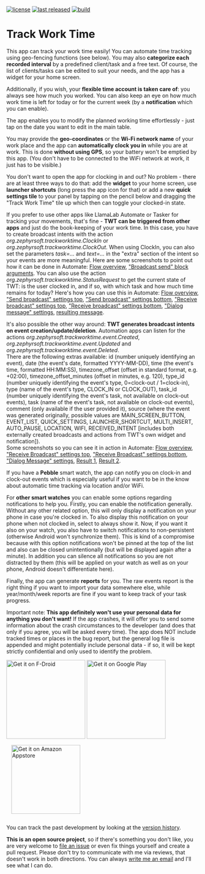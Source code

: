 [![license](https://img.shields.io/github/license/mathisdt/trackworktime.svg?style=flat)](https://github.com/mathisdt/trackworktime/blob/master/LICENSE)
[![last released](https://img.shields.io/github/release-date/mathisdt/trackworktime.svg?label=last%20released&style=flat)](https://github.com/mathisdt/trackworktime/releases)
[![build](https://github.com/mathisdt/trackworktime/actions/workflows/build.yaml/badge.svg)](https://github.com/mathisdt/trackworktime/actions/)

# Track Work Time
  
This app can track your work time easily! You can automate time tracking using geo-fencing functions (see below).
You may also **categorize each recorded interval** by a predefined client/task and a free text.
Of course, the list of clients/tasks can be edited to suit your needs, and the app has a widget for your home screen.
  
Additionally, if you wish, your **flexible time account is taken care of**: you always see how much you worked.
You can also keep an eye on how much work time is left for today or for the current week (by a **notification**
which you can enable).
  
The app enables you to modify the planned working time effortlessly - just tap on the date you want to edit in the
main table.

You may provide the **geo-coordinates** or the **Wi-Fi network name** of your work place and the app can
**automatically clock you in** while you are at work. This is done **without using GPS**, so your battery won't
be emptied by this app. (You don't have to be connected to the WiFi network at work, it just has to be visible.)

You don't want to open the app for clocking in and out? No problem - there are at least three ways to do that:
add the **widget** to your home screen, use **launcher shortcuts** (long press the app icon for that) or
add a new **quick settings tile** to your panel by tapping on the pencil below and dragging the "Track Work Time"
tile up which then can toggle your clocked-in state.

If you prefer to use other apps like LlamaLab Automate or Tasker for tracking your movements, that's fine - **TWT can
be triggered from other apps** and just do the book-keeping of your work time. In this case, you have to create
broadcast intents with the action *org.zephyrsoft.trackworktime.ClockIn* or *org.zephyrsoft.trackworktime.ClockOut*.
When using ClockIn, you can also set the parameters *task=...* and *text=...* in the "extra" section of
the intent so your events are more meaningful. Here are some screenshots to point out how it can be done in Automate:
[Flow overview](https://zephyrsoft.org/images/automate-1.png),
["Broadcast send" block arguments](https://zephyrsoft.org/images/automate-2.png).
You can also use the action *org.zephyrsoft.trackworktime.StatusRequest* to get the current state of TWT:
is the user clocked in, and if so, with which task and how much time remains for today?
Here's how you can use this in Automate:
[Flow overview](https://zephyrsoft.org/images/automate-3.png),
["Send broadcast" settings top](https://zephyrsoft.org/images/automate-4.png),
["Send broadcast" settings bottom](https://zephyrsoft.org/images/automate-5.png),
["Receive broadcast" settings top](https://zephyrsoft.org/images/automate-6.png),
["Receive broadcast" settings bottom](https://zephyrsoft.org/images/automate-7.png),
["Dialog message" settings](https://zephyrsoft.org/images/automate-8.png),
[resulting message](https://zephyrsoft.org/images/automate-9.png).

It's also possible the other way around: **TWT generates broadcast intents on event creation/update/deletion**.
Automation apps can listen for the actions *org.zephyrsoft.trackworktime.event.Created*,
*org.zephyrsoft.trackworktime.event.Updated* and *org.zephyrsoft.trackworktime.event.Deleted*.  
There are the following extras available: id (number uniquely identifying an event),
date (the event's date, formatted YYYY-MM-DD), time (the event's time, formatted HH\:MM\:SS),
timezone_offset (offset in standard format, e.g. +02:00),
timezone_offset_minutes (offset in minutes, e.g. 120),
type_id (number uniquely identifying the event's type, 0=clock-out / 1=clock-in),
type (name of the event's type, CLOCK_IN or CLOCK_OUT),
task_id (number uniquely identifying the event's task, not available on clock-out events),
task (name of the event's task, not available on clock-out events),
comment (only available if the user provided it),
source (where the event was generated originally, possible values are
MAIN_SCREEN_BUTTON, EVENT_LIST, QUICK_SETTINGS, LAUNCHER_SHORTCUT, MULTI_INSERT, AUTO_PAUSE,
LOCATION, WIFI, RECEIVED_INTENT [includes both externally created broadcasts and actions from TWT's own widget and notification]).  
Some screenshots so you can see it in action in Automate:
[Flow overview](https://zephyrsoft.org/images/automate-receive-1.png),
["Receive Broadcast" settings top](https://zephyrsoft.org/images/automate-receive-2.png),
["Receive Broadcast" settings bottom](https://zephyrsoft.org/images/automate-receive-3.png),
["Dialog Message" settings](https://zephyrsoft.org/images/automate-receive-4.png),
[Result 1](https://zephyrsoft.org/images/automate-receive-5.png),
[Result 2](https://zephyrsoft.org/images/automate-receive-6.png).

If you have a **Pebble** smart watch, the app can notify you on clock-in and clock-out events which is especially
useful if you want to be in the know about automatic time tracking via location and/or WiFi.

For **other smart watches** you can enable some options regarding notifications to help you.
Firstly, you can enable the notification generally. Without any other related option, this will only display
a notification on your phone in case you're clocked in. To also display this notification on your phone
when not clocked in, select to always show it. Now, if you want it also on your watch, you also have to switch
notifications to non-persistent (otherwise Android won't synchronize them). This is kind of a compromise because
with this option notifications won't be pinned at the top of the list and also can be closed unintentionally
(but will be displayed again after a minute). In addition you can silence all notifications so you are
not distracted by them (this will be applied on your watch as well as on your phone, Android doesn't
differentiate here).

Finally, the app can generate **reports** for you. The raw events report is the right thing if you want to
import your data somewhere else, while year/month/week reports are fine if you want to keep track of your
task progress.

Important note: **This app definitely won't use your personal data for anything you don't want!**
If the app crashes, it will offer you to send some information about the crash circumstances to the developer
(and does that only if you agree, you will be asked every time). The app does NOT include tracked times or
places in the bug report, but the general log file is appended and might potentially include personal data -
if so, it will be kept strictly confidential and only used to identify the problem.

[<img src="https://fdroid.gitlab.io/artwork/badge/get-it-on.png"
alt="Get it on F-Droid"
width="206px">](https://f-droid.org/packages/org.zephyrsoft.trackworktime/)
[<img src="https://play.google.com/intl/en_us/badges/images/generic/en-play-badge.png"
alt="Get it on Google Play"
width="206px">](https://play.google.com/store/apps/details?id=org.zephyrsoft.trackworktime)
[<img src="https://images-na.ssl-images-amazon.com/images/G/01/mobile-apps/devportal2/res/images/amazon-appstore-badge-english-black.png"
alt="Get it on Amazon Appstore"
width="180px" style="padding:13px">](https://www.amazon.com/gp/product/B0BX4FGB6T)
  
You can track the past development by looking at the [version history](https://zephyrsoft.org/trackworktime/history).  
  
**This is an open source project**, so if there's something you don't like, you are very welcome to
[file an issue](https://github.com/mathisdt/trackworktime/issues) or even fix things yourself and create a pull request.
Please don't try to communicate with me via reviews, that doesn't work in both directions.
You can always [write me an email](https://zephyrsoft.org/contact-about-me) and I'll see what I can do.
